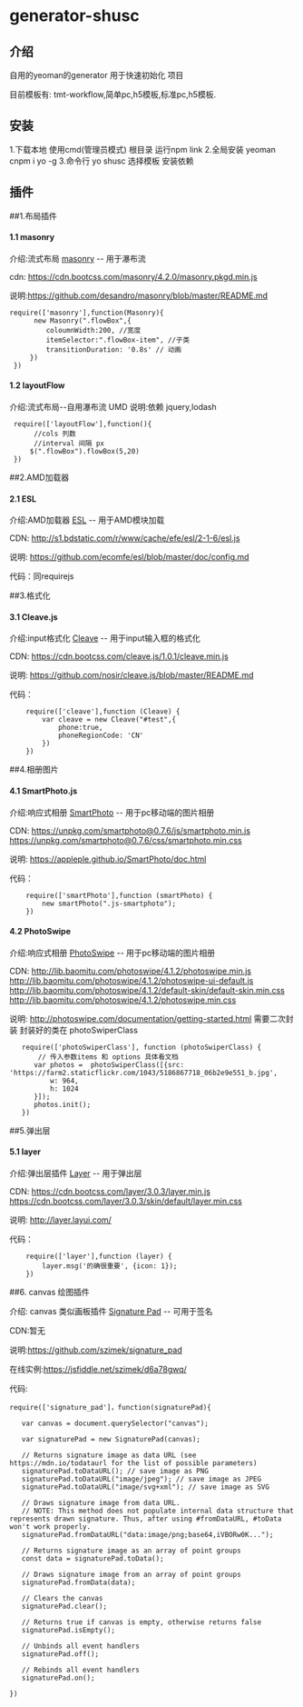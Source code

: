# generator-shusc
## 介绍
自用的yeoman的generator 用于快速初始化 项目

目前模板有: tmt-workflow,简单pc,h5模板,标准pc,h5模板.
## 安装
1.下载本地 使用cmd(管理员模式) 根目录 运行npm link
2.全局安装 yeoman cnpm i yo -g
3.命令行 yo shusc 选择模板 安装依赖
## 插件 
 ##1.布局插件
  
  #### 1.1   masonry
  介绍:流式布局 [masonry](https://masonry.desandro.com/) -- 用于瀑布流
  
  cdn: https://cdn.bootcss.com/masonry/4.2.0/masonry.pkgd.min.js
  
  说明:https://github.com/desandro/masonry/blob/master/README.md
  
  ```
  require(['masonry'],function(Masonry){
        new Masonry(".flowBox",{ 
           coloumnWidth:200, //宽度
           itemSelector:".flowBox-item", //子类
           transitionDuration: '0.8s' // 动画
       })
   })    
   ```
   #### 1.2   layoutFlow
   介绍:流式布局--自用瀑布流 UMD
   说明:依赖 jquery,lodash
   ```
    require(['layoutFlow'],function(){
         //cols 列数
         //interval 间隔 px
        $(".flowBox").flowBox(5,20)
    })
   ```   
   
 ##2.AMD加载器
 
 #### 2.1 ESL
 介绍:AMD加载器 [ESL](https://github.com/ecomfe/esl) -- 用于AMD模块加载   
 
 CDN: http://s1.bdstatic.com/r/www/cache/efe/esl/2-1-6/esl.js
 
 说明: https://github.com/ecomfe/esl/blob/master/doc/config.md
 
 代码：同requirejs
 
 
  ##3.格式化
  
  #### 3.1 Cleave.js
  介绍:input格式化 [Cleave](http://nosir.github.io/cleave.js/) -- 用于input输入框的格式化 
  
  CDN: https://cdn.bootcss.com/cleave.js/1.0.1/cleave.min.js
  
  说明: https://github.com/nosir/cleave.js/blob/master/README.md
  
  代码：
  
```
    require(['cleave'],function (Cleave) {
        var cleave = new Cleave("#test",{
            phone:true,
            phoneRegionCode: 'CN'
        })
    })
```

  ##4.相册图片
  
  #### 4.1 SmartPhoto.js
  介绍:响应式相册 [SmartPhoto](https://appleple.github.io/SmartPhoto/) -- 用于pc移动端的图片相册
  
  CDN: https://unpkg.com/smartphoto@0.7.6/js/smartphoto.min.js  https://unpkg.com/smartphoto@0.7.6/css/smartphoto.min.css
  
  说明: https://appleple.github.io/SmartPhoto/doc.html
  
  代码：
  
```
    require(['smartPhoto'],function (smartPhoto) {
        new smartPhoto(".js-smartphoto");
    })
```

  #### 4.2 PhotoSwipe
 
  介绍:响应式相册 [PhotoSwipe](http://photoswipe.com/) -- 用于pc移动端的图片相册
    
  CDN: http://lib.baomitu.com/photoswipe/4.1.2/photoswipe.min.js <br/>
       http://lib.baomitu.com/photoswipe/4.1.2/photoswipe-ui-default.js <br/>
       http://lib.baomitu.com/photoswipe/4.1.2/default-skin/default-skin.min.css <br/>
       http://lib.baomitu.com/photoswipe/4.1.2/photoswipe.min.css
       
  说明: http://photoswipe.com/documentation/getting-started.html  需要二次封装 封装好的类在 photoSwiperClass
  
```
   require(['photoSwiperClass'], function (photoSwiperClass) {
       // 传入参数items 和 options 具体看文档
      var photos =  photoSwiperClass([{src: 'https://farm2.staticflickr.com/1043/5186867718_06b2e9e551_b.jpg',
          w: 964,
          h: 1024
      }]);
      photos.init();
   })
```

  ##5.弹出层
  
  #### 5.1 layer
  介绍:弹出层插件 [Layer](https://github.com/sentsin/layer/) -- 用于弹出层
  
  CDN: https://cdn.bootcss.com/layer/3.0.3/layer.min.js <br>
       https://cdn.bootcss.com/layer/3.0.3/skin/default/layer.min.css 
        
  
  说明: http://layer.layui.com/
  
  代码：
  
```
    require(['layer'],function (layer) {
        layer.msg('的确很重要', {icon: 1});
    })
```

##6. canvas 绘图插件

介绍: canvas 类似画板插件 [Signature Pad](https://github.com/szimek/signature_pad) -- 可用于签名

CDN:暂无

 说明:https://github.com/szimek/signature_pad
 
 在线实例:https://jsfiddle.net/szimek/d6a78gwq/
 
 代码: 
 
 ```
 require(['signature_pad']，function(signaturePad){
 
    var canvas = document.querySelector("canvas");
    
    var signaturePad = new SignaturePad(canvas);
    
    // Returns signature image as data URL (see https://mdn.io/todataurl for the list of possible parameters)
    signaturePad.toDataURL(); // save image as PNG
    signaturePad.toDataURL("image/jpeg"); // save image as JPEG
    signaturePad.toDataURL("image/svg+xml"); // save image as SVG
    
    // Draws signature image from data URL.
    // NOTE: This method does not populate internal data structure that represents drawn signature. Thus, after using #fromDataURL, #toData won't work properly.
    signaturePad.fromDataURL("data:image/png;base64,iVBORw0K...");
    
    // Returns signature image as an array of point groups
    const data = signaturePad.toData();
    
    // Draws signature image from an array of point groups
    signaturePad.fromData(data);
    
    // Clears the canvas
    signaturePad.clear();
    
    // Returns true if canvas is empty, otherwise returns false
    signaturePad.isEmpty();
    
    // Unbinds all event handlers
    signaturePad.off();
    
    // Rebinds all event handlers
    signaturePad.on();
 
 })
 ```